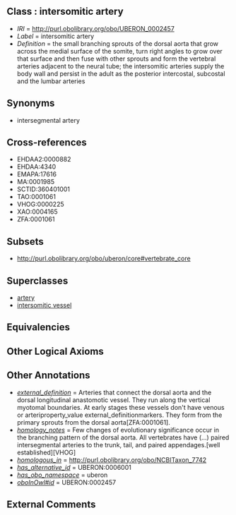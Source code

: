 
## Class : intersomitic artery

 * *IRI* = http://purl.obolibrary.org/obo/UBERON_0002457
 * *Label* = intersomitic artery
 * *Definition* = the small branching sprouts of the dorsal aorta that grow across the medial surface of the somite, turn right angles to grow over that surface and then fuse with other sprouts and form the vertebral arteries adjacent to the neural tube; the intersomitic arteries supply the body wall and persist in the adult as the posterior intercostal, subcostal and the lumbar arteries

## Synonyms

 * intersegmental artery

## Cross-references

 * EHDAA2:0000882
 * EHDAA:4340
 * EMAPA:17616
 * MA:0001985
 * SCTID:360401001
 * TAO:0001061
 * VHOG:0000225
 * XAO:0004165
 * ZFA:0001061

## Subsets

 * http://purl.obolibrary.org/obo/uberon/core#vertebrate_core

## Superclasses

 * [artery](../../UBERON/37/UBERON_0001637.md)
 * [intersomitic vessel](../../UBERON/07/UBERON_0014907.md)

## Equivalencies


## Other Logical Axioms


## Other Annotations

 * *[external_definition](../../UBPROP/01/UBPROP_0000001.md)* = Arteries that connect the dorsal aorta and the dorsal longitudinal anastomotic vessel. They run along the vertical myotomal boundaries.  At early stages these vessels don't have venous or arteriproperty_value  external_definitionmarkers.  They form from the primary sprouts from the dorsal aorta[ZFA:0001061].
 * *[homology_notes](../../UBPROP/03/UBPROP_0000003.md)* = Few changes of evolutionary significance occur in the branching pattern of the dorsal aorta. All vertebrates have (...) paired intersegmental arteries to the trunk, tail, and paired appendages.[well established][VHOG]
 * *[homologous_in](../../core#homologous/in/core#homologous_in.md)* = http://purl.obolibrary.org/obo/NCBITaxon_7742
 * *[has_alternative_id](../../Id/oboInOwl#hasAlternativeId.md)* = UBERON:0006001
 * *[has_obo_namespace](../../ce/oboInOwl#hasOBONamespace.md)* = uberon
 * *[oboInOwl#id](../../id/oboInOwl#id.md)* = UBERON:0002457

## External Comments

